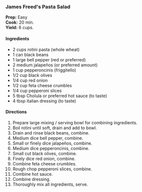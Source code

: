 ### James Freed's Pasta Salad

**Prep:** Easy<br>
**Cook:** 20 min.<br>
**Yield:** 6 cups.<br>

#### Ingredients
* 2 cups rotini pasta (whole wheat)
* 1 can black beans
* 1 large bell pepper (red or preferred)
* 2 medium jalapeños (or preferred amount)
* 1 cup pepperoncinis (friggitello)
* 1/2 cup black olives
* 1/4 cup red onion
* 1/2 cup feta cheese crumbles
* 1/4 cup pepperoni slices
* 5 tbsp Cholula or preferred hot sauce (to taste)
* 4 tbsp italian dressing (to taste)

#### Directions
1. Prepare large mixing / serving bowl for combining ingredients.
2. Boil rotini until soft, drain and add to bowl.
3. Drain and rinse black beans, combine.
4. Medium dice bell pepper, combine.
5. Small or finely dice jalapeños, combine.
6. Medium dice pepperoncinis, combine.
7. Small cut black olives, combine.
8. Finely dice red onion, combine.
9. Combine feta cheese crumbles.
10. Rough chop pepperoni slices, combine.
11. Combine hot sauce.
12. Combine dressing.
13. Thoroughly mix all ingredients, serve.
